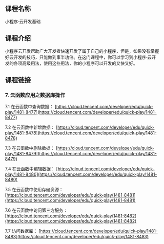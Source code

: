 ## 课程名称
小程序·云开发基础

## 课程介绍
小程序云开发帮助广大开发者快速开发了属于自己的小程序，但是，如果没有掌握好云开发的技巧，只能做到事半功倍。在这门课程中，你可以学习到小程序·云开发的各项高级用法，使用这些用法，你的小程序可以开发的又快又好。

## 课程链接

### 7. 云函数应用之数据库操作

7.1 在云函数中查询数据：
[https://cloud.tencent.com/developer/edu/quick-play/1481-8477](https://cloud.tencent.com/developer/edu/quick-play/1481-8477)

7.2 在云函数中新增数据：
[https://cloud.tencent.com/developer/edu/quick-play/1481-8478](https://cloud.tencent.com/developer/edu/quick-play/1481-8478)

7.3 在云函数中删除数据：
[https://cloud.tencent.com/developer/edu/quick-play/1481-8479](https://cloud.tencent.com/developer/edu/quick-play/1481-8479)

7.4 在云函数中编辑数据：
[https://cloud.tencent.com/developer/edu/quick-play/1481-8480](https://cloud.tencent.com/developer/edu/quick-play/1481-8480)

7.5 在云函数中使用存储资源：
[https://cloud.tencent.com/developer/edu/quick-play/1481-8481](https://cloud.tencent.com/developer/edu/quick-play/1481-8481)

7.6 在云函数中访问第三方服务：
[https://cloud.tencent.com/developer/edu/quick-play/1481-8482](https://cloud.tencent.com/developer/edu/quick-play/1481-8482)

7.7 访问数据库：
[https://cloud.tencent.com/developer/edu/quick-play/1481-8483](https://cloud.tencent.com/developer/edu/quick-play/1481-8483)






